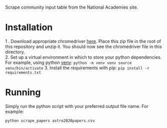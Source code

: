 Scrape community input table from the National Academies site.

# Installation

1 . Download appropriate chromedriver [here](https://chromedriver.chromium.org/downloads). Place this zip file in the root of this repository and unzip it. You should now see the chromedriver file in this directory.  
2. Set up a virtual environment in which to store your python dependencies. For example, using python [venv](https://docs.python.org/3/library/venv.html):
    ```
    python -m venv venv
    source venv/bin/activate
    ``` 
3. Install the requirements with pip:
    ```
    pip install -r requirements.txt
    ```

# Running

Simply run the python script with your preferred output file name. For example:
```
python scrape_papers astro2020papers.csv
```

